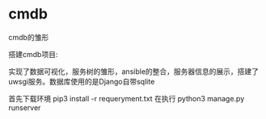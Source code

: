 # cmdb
cmdb的雏形

搭建cmdb项目:

实现了数据可视化，服务树的雏形，ansible的整合，服务器信息的展示，搭建了uwsgi服务。数据库使用的是Django自带sqlite

首先下载环境
  pip3 install -r requeryment.txt
在执行 
 python3 manage.py runserver 


